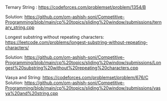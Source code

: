 Ternary String :
  https://codeforces.com/problemset/problem/1354/B
 
  Solution: https://github.com/om-ashish-soni/Competitive-Programming/blob/main/cp%20topics/sliding%20window/submissions/ternary_string.cpp
  
Longest substring without repeating characters:
  https://leetcode.com/problems/longest-substring-without-repeating-characters/
  
  Solution: https://github.com/om-ashish-soni/Competitive-Programming/blob/main/cp%20topics/sliding%20window/submissions/Longest%20substring%20without%20repeating%20characters.cpp

Vasya and String:
  https://codeforces.com/problemset/problem/676/C
  Solution: https://github.com/om-ashish-soni/Competitive-Programming/blob/main/cp%20topics/sliding%20window/submissions/vasya%20and%20string.cpp
